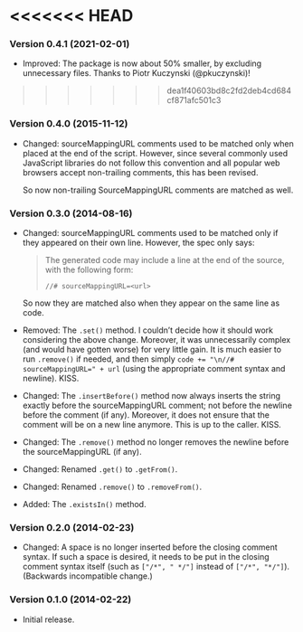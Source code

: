 <<<<<<< HEAD
=======
### Version 0.4.1 (2021-02-01) ###

- Improved: The package is now about 50% smaller, by excluding unnecessary
  files. Thanks to Piotr Kuczynski (@pkuczynski)!

>>>>>>> dea1f40603bd8c2fd2deb4cd684cf871afc501c3
### Version 0.4.0 (2015-11-12) ###

- Changed: sourceMappingURL comments used to be matched only when placed at
  the end of the script. However, since several commonly used JavaScript
  libraries do not follow this convention and all popular web browsers accept
  non-trailing comments, this has been revised.

  So now non-trailing SourceMappingURL comments are matched as well.


### Version 0.3.0 (2014-08-16) ###

- Changed: sourceMappingURL comments used to be matched only if they appeared
  on their own line. However, the spec only says:

  > The generated code may include a line at the end of the source, with the following form:
  >
  >     //# sourceMappingURL=<url>

  So now they are matched also when they appear on the same line as code.

- Removed: The `.set()` method. I couldn’t decide how it should work
  considering the above change. Moreover, it was unnecessarily complex (and
  would have gotten worse) for very little gain. It is much easier to run
  `.remove()` if needed, and then simply `code += "\n//# sourceMappingURL=" +
  url` (using the appropriate comment syntax and newline). KISS.

- Changed: The `.insertBefore()` method now always inserts the string exactly
  before the sourceMappingURL comment; not before the newline before the
  comment (if any). Moreover, it does not ensure that the comment will be on a
  new line anymore. This is up to the caller. KISS.

- Changed: The `.remove()` method no longer removes the newline before the
  sourceMappingURL (if any).

- Changed: Renamed `.get()` to `.getFrom()`.
- Changed: Renamed `.remove()` to `.removeFrom()`.

- Added: The `.existsIn()` method.


### Version 0.2.0 (2014-02-23) ###

- Changed: A space is no longer inserted before the closing comment syntax. If
  such a space is desired, it needs to be put in the closing comment syntax
  itself (such as `["/*", " */"]` instead of `["/*", "*/"]`). (Backwards
  incompatible change.)


### Version 0.1.0 (2014-02-22) ###

- Initial release.
